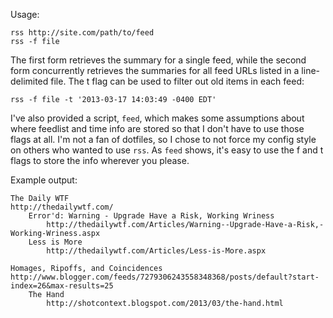 Usage:

	rss http://site.com/path/to/feed
	rss -f file

The first form retrieves the summary for a single feed,
while the second form concurrently retrieves the summaries for all feed URLs listed in a line-delimited file.
The t flag can be used to filter out old items in each feed:

	rss -f file -t '2013-03-17 14:03:49 -0400 EDT'

I've also provided a script, `feed`, which makes some assumptions about where feedlist and time
info are stored so that I don't have to use those flags at all. I'm not a fan of dotfiles, so I chose
to not force my config style on others who wanted to use `rss`. As `feed` shows, it's easy to use
the f and t flags to store the info wherever you please.

Example output:

	The Daily WTF
	http://thedailywtf.com/
		Error'd: Warning - Upgrade Have a Risk, Working Wriness
			http://thedailywtf.com/Articles/Warning--Upgrade-Have-a-Risk,-Working-Wriness.aspx
		Less is More
			http://thedailywtf.com/Articles/Less-is-More.aspx

	Homages, Ripoffs, and Coincidences
	http://www.blogger.com/feeds/7279306243558348368/posts/default?start-index=26&max-results=25
		The Hand
			http://shotcontext.blogspot.com/2013/03/the-hand.html
